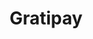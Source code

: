 ---
blog: http://blog.gittip.com/
codehost: https://github.com/gratipay
logohandle: gratipay
sort: gratipay
title: Gratipay
website: https://gratipay.com/
---
